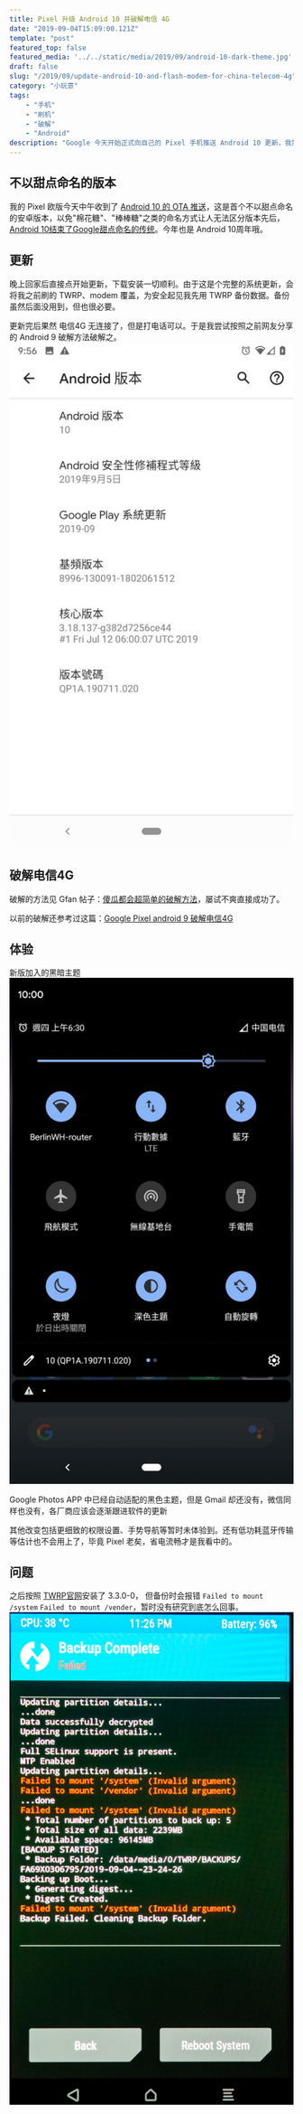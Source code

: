 ```yaml
---
title: Pixel 升级 Android 10 并破解电信 4G
date: "2019-09-04T15:09:00.121Z"
template: "post"
featured_top: false
featured_media: '../../static/media/2019/09/android-10-dark-theme.jpg'
draft: false
slug: "/2019/09/update-android-10-and-flash-modem-for-china-telecom-4g"
category: "小玩意"
tags:
    - "手机"
    - "刷机"
    - "破解"
    - "Android"
description: "Google 今天开始正式向自己的 Pixel 手机推送 Android 10 更新，我第一时间更新并按网友老办法破解电信4G"
---
```


<!-- endExcerpt -->

## 不以甜点命名的版本
我的 Pixel 欧版今天中午收到了 [Android 10 的 OTA 推送](https://cn.engadget.com/2019/09/03/android-10-official-release-google-pixels/)，这是首个不以甜点命名的安卓版本，以免"棉花糖"、"棒棒糖"之类的命名方式让人无法区分版本先后，[Android 10结束了Google甜点命名的传统](https://zhuanlan.zhihu.com/p/79546951)。今年也是 Android 10周年哦。

## 更新
晚上回家后直接点开始更新，下载安装一切顺利。由于这是个完整的系统更新，会将我之前刷的 TWRP、modem 覆盖，为安全起见我先用 TWRP 备份数据。备份虽然后面没用到，但也很必要。

更新完后果然 电信4G 无连接了，但是打电话可以。于是我尝试按照之前网友分享的 Android 9 破解方法破解之。
![android-10-version-info](../../static/media/2019/09/android-10-version-info.jpg)

## 破解电信4G
破解的方法见 Gfan 帖子：[傻瓜都会超简单的破解方法](http://bbs.gfan.com/android-9531535-1-1.html)，屡试不爽直接成功了。

以前的破解还参考过这篇：[Google Pixel android 9 破解电信4G](https://tuzhao.org/article/49)

## 体验
新版加入的黑暗主题
![android-10-dark-theme](../../static/media/2019/09/android-10-dark-theme.jpg)

Google Photos APP 中已经自动适配的黑色主题，但是 Gmail 却还没有，微信同样也没有，各厂商应该会逐渐跟进软件的更新

其他改变包括更细致的权限设置、手势导航等暂时未体验到。还有低功耗蓝牙传输等估计也不会用上了，毕竟 Pixel 老矣，省电流畅才是我看中的。

## 问题
之后按照 [TWRP官网](https://twrp.me/google/googlepixel.html)安装了 3.3.0-0，
但备份时会报错 `Failed to mount /system` `Failed to mount /vender`，暂时没有研究到底怎么回事。
![android-10-twrp-failed-mount-system-vendor](../../static/media/2019/09/android-10-twrp-failed-mount-system-vendor.jpg)
